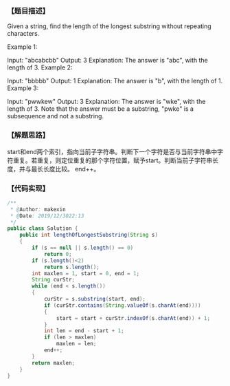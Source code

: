 ### 【题目描述】
Given a string, find the length of the longest substring without repeating characters.

Example 1:

Input: "abcabcbb"
Output: 3 
Explanation: The answer is "abc", with the length of 3. 
Example 2:

Input: "bbbbb"
Output: 1
Explanation: The answer is "b", with the length of 1.
Example 3:

Input: "pwwkew"
Output: 3
Explanation: The answer is "wke", with the length of 3. 
             Note that the answer must be a substring, "pwke" is a subsequence and not a substring.

### 【解题思路】
start和end两个索引，指向当前子字符串。判断下一个字符是否与当前字符串中字符重复。若重复，则定位重复的那个字符位置，赋予start。判断当前子字符串长度，并与最长长度比较。 end++。

### 【代码实现】

```java
/**
 * @Author: makexin
 * @Date: 2019/12/3022:13
 */
public class Solution {
    public int lengthOfLongestSubstring(String s)
    {
        if (s == null || s.length() == 0)
            return 0;
        if (s.length()<2)
            return s.length();
        int maxlen = 1, start = 0, end = 1;
        String curStr;
        while (end < s.length())
        {
            curStr = s.substring(start, end);
            if (curStr.contains(String.valueOf(s.charAt(end))))
            {
                start = start + curStr.indexOf(s.charAt(end)) + 1;
            }
            int len = end - start + 1;
            if (len > maxlen)
                maxlen = len;
            end++;
        }
        return maxlen;
    }
}

```